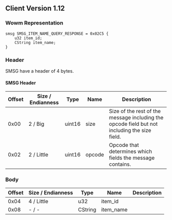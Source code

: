 ## Client Version 1.12

### Wowm Representation
```rust,ignore
smsg SMSG_ITEM_NAME_QUERY_RESPONSE = 0x02C5 {
    u32 item_id;
    CString item_name;
}
```
### Header
SMSG have a header of 4 bytes.

#### SMSG Header
| Offset | Size / Endianness | Type   | Name   | Description |
| ------ | ----------------- | ------ | ------ | ----------- |
| 0x00   | 2 / Big           | uint16 | size   | Size of the rest of the message including the opcode field but not including the size field.|
| 0x02   | 2 / Little        | uint16 | opcode | Opcode that determines which fields the message contains.|
### Body
| Offset | Size / Endianness | Type | Name | Description |
| ------ | ----------------- | ---- | ---- | ----------- |
| 0x04 | 4 / Little | u32 | item_id |  |
| 0x08 | - / - | CString | item_name |  |
